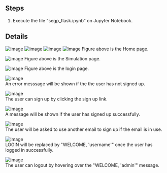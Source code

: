 ## Steps
1. Execute the file "segp_flask.ipynb" on Jupyter Notebook.
## Details
![image](https://github.com/udoniing/SEGP_GroupK/assets/146621256/0c94d705-b3c9-41b3-85fa-94a07c714cec)
![image](https://github.com/udoniing/SEGP_GroupK/assets/146621256/bf4fdc0b-59a1-471a-aaa0-c59fc4ccc6f7)
![image](https://github.com/udoniing/SEGP_GroupK/assets/146621256/c08a0584-abb9-4b02-ad60-eb723430d540)
![image](https://github.com/udoniing/SEGP_GroupK/assets/146621256/f5e212ae-c832-405e-936c-bfe4628f4df3)
Figure above is the Home page. <br>


![image](https://github.com/udoniing/SEGP_GroupK/assets/146621256/4f7c7c88-1815-403d-b826-8c97f317ae8e)
Figure above is the Simulation page. <br>


![image](https://github.com/udoniing/SEGP_GroupK/assets/146621256/68c7ed68-891a-4b6a-84eb-bcf05271bf10)
Figure above is the login page. <br>


![image](https://github.com/udoniing/SEGP_GroupK/assets/146621256/f91baf5d-ef12-4095-a8ad-b22a4bd7c453)
<br>An error messsage will be shown if the the user has not signed up.<br>


![image](https://github.com/udoniing/SEGP_GroupK/assets/146621256/7a5bff43-439d-40d6-b88d-9255a3dd7882)
<br>The user can sign up by clicking the sign up link.<br>


![image](https://github.com/udoniing/SEGP_GroupK/assets/146621256/64f6aa88-561c-4176-b3ab-19619a104f4d)
<br>A message will be shown if the user has signed up successfully. <br>


![image](https://github.com/udoniing/SEGP_GroupK/assets/146621256/184bcc1e-0bdb-4b83-a280-6cd377f696a1)
<br>The user will be asked to use another email to sign up if the email is in use.<br>


![image](https://github.com/udoniing/SEGP_GroupK/assets/146621256/de0dec7c-8d9c-4a81-bf46-58ef1087f08d)
<br>LOGIN will be replaced by "WELCOME, 'username'" once the user has logged in successfully.


![image](https://github.com/udoniing/SEGP_GroupK/assets/146621256/51dbd72b-58a7-4b0a-b29c-f6fcb816b47d)
<br>The user can logout by hovering over the "WELCOME, 'admin'" message.
